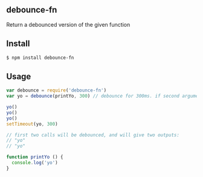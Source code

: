 ## debounce-fn

Return a debounced version of the given function

## Install

```bash
$ npm install debounce-fn
```

## Usage

```js
var debounce = require('debounce-fn')
var yo = debounce(printYo, 300) // debounce for 300ms. if second argument is not passed, default is 250ms.

yo()
yo()
yo()
setTimeout(yo, 300)

// first two calls will be debounced, and will give two outputs:
// "yo"
// "yo"

function printYo () {
  console.log('yo')
}
```

